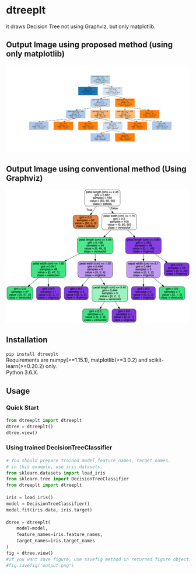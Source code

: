 # dtreeplt
it draws Decision Tree not using Graphviz, but only matplotlib.
## Output Image using proposed method (using only matplotlib)
![graphviz](output/result.png)
## Output Image using conventional method (Using Graphviz)
![graphviz](output/using_graphviz.png)

## Installation
`pip install dtreeplt`  
Requirements are numpy(>=1.15.1), matplotlib(>=3.0.2) and scikit-learn(>=0.20.2) only.  
Python 3.6.X.

## Usage
### Quick Start
```python
from dtreeplt import dtreeplt
dtree = dtreeplt()
dtree.view()
```
### Using trained DecisionTreeClassifier
```python
# You should prepare trained model,feature_names, target_names.
# in this example, use iris datasets.
from sklearn.datasets import load_iris
from sklearn.tree import DecisionTreeClassifier
from dtreeplt import dtreeplt

iris = load_iris()
model = DecisionTreeClassifier()
model.fit(iris.data, iris.target)

dtree = dtreeplt(
    model=model,
    feature_names=iris.feature_names,
    target_names=iris.target_names
)
fig = dtree.view()
#if you want save figure, use savefig method in returned figure object.
#fig.savefig('output.png')
```

